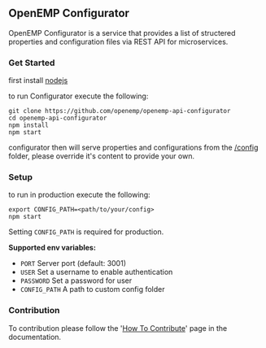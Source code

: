 ## OpenEMP Configurator
OpenEMP Configurator is a service that provides a list of structered properties and configuration files
via REST API for microservices.

### Get Started
first install [nodejs](https://nodejs.org/)

to run Configurator execute the following:
```shell script
git clone https://github.com/openemp/openemp-api-configurator
cd openemp-api-configurator
npm install 
npm start
```
configurator then will serve properties and configurations from the [/config](spec/test/config) folder, please override it's content to provide your own.

### Setup

to run in production execute the following:
```shell script
export CONFIG_PATH=<path/to/your/config>
npm start
```
Setting `CONFIG_PATH` is required for production.

**Supported env variables:**
- `PORT` Server port (default: 3001)  
- `USER` Set a username to enable authentication
- `PASSWORD` Set a password for user
- `CONFIG_PATH` A path to custom config folder

### Contribution
To contribution please follow the '[How To Contribute](https://docs.openemp.org/en/latest/contribute/)' page in the documentation.

